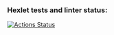 ### Hexlet tests and linter status:
[![Actions Status](https://github.com/Evgeniya722/qa-engineer-project-84/actions/workflows/hexlet-check.yml/badge.svg)](https://github.com/Evgeniya722/qa-engineer-project-84/actions)